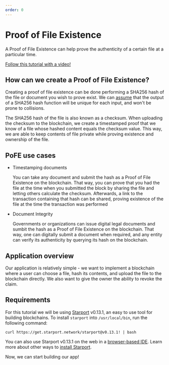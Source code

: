 ```yaml
---
order: 0
---
```


# Proof of File Existence

A Proof of File Existence can help prove the authenticity of a certain file at a particular time.

[Follow this tutorial with a video!](https://www.youtube.com/watch?v=PGLAW-HrzWg)

## How can we create a Proof of File Existence?

Creating a proof of file existence can be done performing a SHA256 hash of the file or document you wish to prove exist. We can [assume](https://stackoverflow.com/questions/4014090/is-it-safe-to-ignore-the-possibility-of-sha-collisions-in-practice) that the output of a SHA256 hash function will be unique for each input, and won't be prone to collisions.

The SHA256 hash of the file is also known as a checksum. When uploading the checksum to the blockchain, we create a timestamped proof that we know of a file whose hashed content equals the checksum value. This way, we are able to keep contents of file private while proving existence and ownership of the file.

## PoFE use cases

- Timestamping documents

    You can take any document and submit the hash as a Proof of File Existence on the blockchain. That way, you can prove that you had the file at the time when you submitted the block by sharing the file and letting others calculate the checksum. Afterwards, a link to the transaction containing that hash can be shared, proving existence of the file at the time the transaction was performed

- Document Integrity

    Governments or organizations can issue digital legal documents and sumbit the hash as a Proof of File Existence on the blockchain. That way, one can digitally submit a document when required, and any entity can verify its authenticity by querying its hash on the blockchain.

## Application overview

Our application is relatively simple - we want to implement a blockchain where a user can choose a file, hash its contents, and upload the file to the blockchain directly. We also want to give the owner the ability to revoke the claim.

## Requirements 

For this tutorial we will be using [Starport](https://github.com/tendermint/starport) v0.13.1, an easy to use tool for building blockchains. To install `starport` into `/usr/local/bin`, run the following command:

```
curl https://get.starport.network/starport@v0.13.1! | bash
```

You can also use Starport v0.13.1 on the web in a [browser-based IDE](http://gitpod.io/#https://github.com/tendermint/starport/tree/v0.13.1). Learn more about other ways to [install Starport](https://github.com/tendermint/starport/blob/develop/docs/1%20Introduction/2%20Install.md).

Now, we can start building our app!
